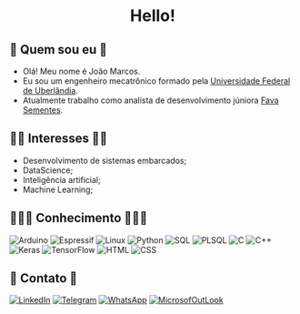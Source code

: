 <h1 align="center"> Hello!</h1>


## 👋 Quem sou eu 👋
- Olá! Meu nome é João Marcos.
- Eu sou um engenheiro mecatrônico formado pela [Universidade Federal de Uberlândia](https://ufu.br/). 
- Atualmente trabalho como analista de desenvolvimento júniora [Fava Sementes](https://www.favasementes.com.br/).

## 👨‍💻 Interesses 👨‍💻 
- Desenvolvimento de sistemas embarcados;
- DataScience;
- Inteligência artificial;
- Machine Learning;

## 👨🏻‍🎓 Conhecimento 👨🏻‍🎓 
![Arduino](https://img.shields.io/badge/Arduino-00979D?style=for-the-badge&logo=Arduino&logoColor=white)
![Espressif](https://img.shields.io/badge/espressif-E7352C?style=for-the-badge&logo=espressif&logoColor=white)
![Linux](https://img.shields.io/badge/Linux-FCC644?style=for-the-badge&logo=linux&logoColor=black)
![Python](https://img.shields.io/badge/Python-3776AB?style=for-the-badge&logo=python&logoColor=white)
![SQL](https://img.shields.io/badge/MySQL-005C84?style=for-the-badge&logo=mysql&logoColor=white)
![PLSQL](https://img.shields.io/badge/PLSQL-F80000?style=for-the-badge&logo=oracle&logoColor=black)
![C](https://img.shields.io/badge/C-00599C?style=for-the-badge&logo=c&logoColor=white)
![C++](https://img.shields.io/badge/C%2B%2B-00599C?style=for-the-badge&logo=c%2B%2B&logoColor=white)
![Keras](https://img.shields.io/badge/Keras-FF0000?style=for-the-badge&logo=keras&logoColor=white)
![TensorFlow](https://img.shields.io/badge/TensorFlow-FF6F00?style=for-the-badge&logo=tensorflow&logoColor=white)
![HTML](https://img.shields.io/badge/HTML5-E34F26?style=for-the-badge&logo=html5&logoColor=white)
![CSS](https://img.shields.io/badge/CSS3-1572B6?style=for-the-badge&logo=css3&logoColor=white)

## 📱 Contato 📱
[![LinkedIn](https://img.shields.io/badge/LinkedIn-0077B5?style=for-the-badge&logo=linkedin&logoColor=white)](https://www.linkedin.com/in/jo%C3%A3o-marcos-marrach-borgato/)
[![Telegram](https://img.shields.io/badge/Telegram-2CA5E0?style=for-the-badge&logo=telegram&logoColor=white)](https://t.me/jmmb07)
[![WhatsApp](https://img.shields.io/badge/WhatsApp-25D366?style=for-the-badge&logo=whatsapp&logoColor=white)](https://api.whatsapp.com/send?phone=5564999884101&text=Ol%C3%A1!%20Te%20encontrei%20no%20GitHub.)
[![MicrosofOutLook](https://img.shields.io/badge/Microsoft_Outlook-0078D4?style=for-the-badge&logo=microsoft-outlook&logoColor=white)](mailto:joao_borgato@hotmail.com?subject=GitHub)

